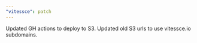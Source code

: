 ```yaml
---
"vitessce": patch
---
```


Updated GH actions to deploy to S3. Updated old S3 urls to use vitessce.io subdomains.
